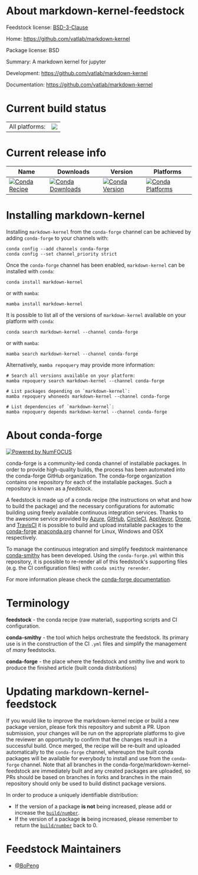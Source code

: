 About markdown-kernel-feedstock
===============================

Feedstock license: [BSD-3-Clause](https://github.com/conda-forge/markdown-kernel-feedstock/blob/main/LICENSE.txt)

Home: https://github.com/vatlab/markdown-kernel

Package license: BSD

Summary: A markdown kernel for jupyter

Development: https://github.com/vatlab/markdown-kernel

Documentation: https://github.com/vatlab/markdown-kernel

Current build status
====================


<table><tr><td>All platforms:</td>
    <td>
      <a href="https://dev.azure.com/conda-forge/feedstock-builds/_build/latest?definitionId=8365&branchName=main">
        <img src="https://dev.azure.com/conda-forge/feedstock-builds/_apis/build/status/markdown-kernel-feedstock?branchName=main">
      </a>
    </td>
  </tr>
</table>

Current release info
====================

| Name | Downloads | Version | Platforms |
| --- | --- | --- | --- |
| [![Conda Recipe](https://img.shields.io/badge/recipe-markdown--kernel-green.svg)](https://anaconda.org/conda-forge/markdown-kernel) | [![Conda Downloads](https://img.shields.io/conda/dn/conda-forge/markdown-kernel.svg)](https://anaconda.org/conda-forge/markdown-kernel) | [![Conda Version](https://img.shields.io/conda/vn/conda-forge/markdown-kernel.svg)](https://anaconda.org/conda-forge/markdown-kernel) | [![Conda Platforms](https://img.shields.io/conda/pn/conda-forge/markdown-kernel.svg)](https://anaconda.org/conda-forge/markdown-kernel) |

Installing markdown-kernel
==========================

Installing `markdown-kernel` from the `conda-forge` channel can be achieved by adding `conda-forge` to your channels with:

```
conda config --add channels conda-forge
conda config --set channel_priority strict
```

Once the `conda-forge` channel has been enabled, `markdown-kernel` can be installed with `conda`:

```
conda install markdown-kernel
```

or with `mamba`:

```
mamba install markdown-kernel
```

It is possible to list all of the versions of `markdown-kernel` available on your platform with `conda`:

```
conda search markdown-kernel --channel conda-forge
```

or with `mamba`:

```
mamba search markdown-kernel --channel conda-forge
```

Alternatively, `mamba repoquery` may provide more information:

```
# Search all versions available on your platform:
mamba repoquery search markdown-kernel --channel conda-forge

# List packages depending on `markdown-kernel`:
mamba repoquery whoneeds markdown-kernel --channel conda-forge

# List dependencies of `markdown-kernel`:
mamba repoquery depends markdown-kernel --channel conda-forge
```


About conda-forge
=================

[![Powered by
NumFOCUS](https://img.shields.io/badge/powered%20by-NumFOCUS-orange.svg?style=flat&colorA=E1523D&colorB=007D8A)](https://numfocus.org)

conda-forge is a community-led conda channel of installable packages.
In order to provide high-quality builds, the process has been automated into the
conda-forge GitHub organization. The conda-forge organization contains one repository
for each of the installable packages. Such a repository is known as a *feedstock*.

A feedstock is made up of a conda recipe (the instructions on what and how to build
the package) and the necessary configurations for automatic building using freely
available continuous integration services. Thanks to the awesome service provided by
[Azure](https://azure.microsoft.com/en-us/services/devops/), [GitHub](https://github.com/),
[CircleCI](https://circleci.com/), [AppVeyor](https://www.appveyor.com/),
[Drone](https://cloud.drone.io/welcome), and [TravisCI](https://travis-ci.com/)
it is possible to build and upload installable packages to the
[conda-forge](https://anaconda.org/conda-forge) [anaconda.org](https://anaconda.org/)
channel for Linux, Windows and OSX respectively.

To manage the continuous integration and simplify feedstock maintenance
[conda-smithy](https://github.com/conda-forge/conda-smithy) has been developed.
Using the ``conda-forge.yml`` within this repository, it is possible to re-render all of
this feedstock's supporting files (e.g. the CI configuration files) with ``conda smithy rerender``.

For more information please check the [conda-forge documentation](https://conda-forge.org/docs/).

Terminology
===========

**feedstock** - the conda recipe (raw material), supporting scripts and CI configuration.

**conda-smithy** - the tool which helps orchestrate the feedstock.
                   Its primary use is in the construction of the CI ``.yml`` files
                   and simplify the management of *many* feedstocks.

**conda-forge** - the place where the feedstock and smithy live and work to
                  produce the finished article (built conda distributions)


Updating markdown-kernel-feedstock
==================================

If you would like to improve the markdown-kernel recipe or build a new
package version, please fork this repository and submit a PR. Upon submission,
your changes will be run on the appropriate platforms to give the reviewer an
opportunity to confirm that the changes result in a successful build. Once
merged, the recipe will be re-built and uploaded automatically to the
`conda-forge` channel, whereupon the built conda packages will be available for
everybody to install and use from the `conda-forge` channel.
Note that all branches in the conda-forge/markdown-kernel-feedstock are
immediately built and any created packages are uploaded, so PRs should be based
on branches in forks and branches in the main repository should only be used to
build distinct package versions.

In order to produce a uniquely identifiable distribution:
 * If the version of a package **is not** being increased, please add or increase
   the [``build/number``](https://docs.conda.io/projects/conda-build/en/latest/resources/define-metadata.html#build-number-and-string).
 * If the version of a package **is** being increased, please remember to return
   the [``build/number``](https://docs.conda.io/projects/conda-build/en/latest/resources/define-metadata.html#build-number-and-string)
   back to 0.

Feedstock Maintainers
=====================

* [@BoPeng](https://github.com/BoPeng/)


